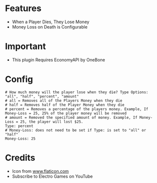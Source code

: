 # Features 
- When a Player Dies, They Lose Money
- Money Loss on Death is Configurable
# Important
- This plugin Requires EconomyAPI by OneBone
# Config
```
# How much money will the player lose when they die? Type Options: "all", "half", "percent", "amount"
# all = Removes all of the Players Money when they die
# half = Removes half of the Player Money when they die  
# percent = Removes a percentage of the players money. Example, If Money-Loss = 25, 25% of the player money will be removed
# amount = Removed the specified amount of money. Example, If Money-Loss = 25, the player will lost $25.
Type: percent
# Money-Loss: does not need to be set if Type: is set to "all" or "half"
Money-Loss: 25
```
# Credits
- Icon from www.flaticon.com
- Subscribe to Electro Games on YouTube
